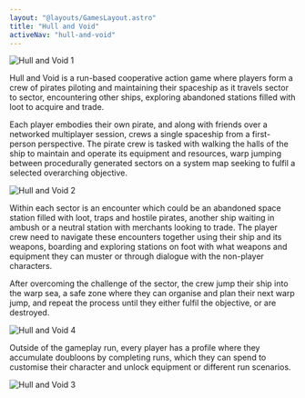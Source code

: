 ```yaml
---
layout: "@layouts/GamesLayout.astro"
title: "Hull and Void"
activeNav: "hull-and-void"
---
```


![Hull and Void 1](assets/images/hull-and-void-1.png "Hull and Void 1")

Hull and Void is a run-based cooperative action game where players form a crew of pirates piloting and maintaining their spaceship as it travels sector to sector, encountering other ships, exploring abandoned stations filled with loot to acquire and trade.

Each player embodies their own pirate, and along with friends over a networked multiplayer session, crews a single spaceship from a first-person perspective. The pirate crew is tasked with walking the halls of the ship to maintain and operate its equipment and resources, warp jumping between procedurally generated sectors on a system map seeking to fulfil a selected overarching objective.

![Hull and Void 2](assets/images/hull-and-void-2.png "Hull and Void 2")

Within each sector is an encounter which could be an abandoned space station filled with loot, traps and hostile pirates, another ship waiting in ambush or a neutral station with merchants looking to trade. The player crew need to navigate these encounters together using their ship and its weapons, boarding and exploring stations on foot with what weapons and equipment they can muster or through dialogue with the non-player characters.

After overcoming the challenge of the sector, the crew jump their ship into the warp sea, a safe zone where they can organise and plan their next warp jump, and repeat the process until they either fulfil the objective, or are destroyed.

![Hull and Void 4](assets/images/hull-and-void-4.png "Hull and Void 4")

Outside of the gameplay run, every player has a profile where they accumulate doubloons by completing runs, which they can spend to customise their character and unlock equipment or different run scenarios.

![Hull and Void 3](assets/images/hull-and-void-3.png "Hull and Void 3")